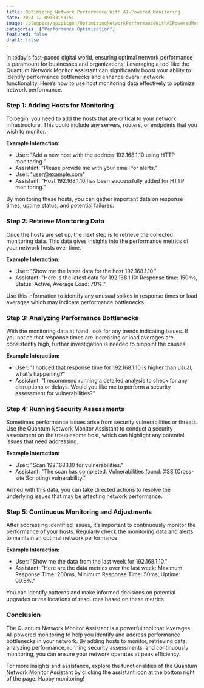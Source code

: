 ```yaml
---
title: Optimizing Network Performance With AI-Powered Monitoring
date: 2024-12-09T03:53:51
image: /blogpics/apipicgen/OptimizingNetworkPerformanceWithAIPoweredMonitoring-36OSN5B4SD.jpg
categories: ["Performance Optimization"]
featured: false
draft: false
---
```

In today's fast-paced digital world, ensuring optimal network performance is paramount for businesses and organizations. Leveraging a tool like the Quantum Network Monitor Assistant can significantly boost your ability to identify performance bottlenecks and enhance overall network functionality. Here’s how to use host monitoring data effectively to optimize network performance.

### Step 1: Adding Hosts for Monitoring

To begin, you need to add the hosts that are critical to your network infrastructure. This could include any servers, routers, or endpoints that you wish to monitor.

**Example Interaction:**
- User: "Add a new host with the address 192.168.1.10 using HTTP monitoring."
- Assistant: "Please provide me with your email for alerts."
- User: "user@example.com"
- Assistant: "Host 192.168.1.10 has been successfully added for HTTP monitoring."

By monitoring these hosts, you can gather important data on response times, uptime status, and potential failures.

### Step 2: Retrieve Monitoring Data

Once the hosts are set up, the next step is to retrieve the collected monitoring data. This data gives insights into the performance metrics of your network hosts over time.

**Example Interaction:**
- User: "Show me the latest data for the host 192.168.1.10."
- Assistant: "Here is the latest data for 192.168.1.10: Response time: 150ms, Status: Active, Average Load: 70%."

Use this information to identify any unusual spikes in response times or load averages which may indicate performance bottlenecks.

### Step 3: Analyzing Performance Bottlenecks

With the monitoring data at hand, look for any trends indicating issues. If you notice that response times are increasing or load averages are consistently high, further investigation is needed to pinpoint the causes.

**Example Interaction:**
- User: "I noticed that response time for 192.168.1.10 is higher than usual; what's happening?"
- Assistant: "I recommend running a detailed analysis to check for any disruptions or delays. Would you like me to perform a security assessment for vulnerabilities?"

### Step 4: Running Security Assessments

Sometimes performance issues arise from security vulnerabilities or threats. Use the Quantum Network Monitor Assistant to conduct a security assessment on the troublesome host, which can highlight any potential issues that need addressing.

**Example Interaction:**
- User: "Scan 192.168.1.10 for vulnerabilities."
- Assistant: "The scan has completed. Vulnerabilities found: XSS (Cross-site Scripting) vulnerability."

Armed with this data, you can take directed actions to resolve the underlying issues that may be affecting network performance.

### Step 5: Continuous Monitoring and Adjustments

After addressing identified issues, it’s important to continuously monitor the performance of your hosts. Regularly check the monitoring data and alerts to maintain an optimal network performance. 

**Example Interaction:**
- User: "Show me the data from the last week for 192.168.1.10."
- Assistant: "Here are the data metrics over the last week: Maximum Response Time: 200ms, Minimum Response Time: 50ms, Uptime: 99.5%."

You can identify patterns and make informed decisions on potential upgrades or reallocations of resources based on these metrics.

### Conclusion

The Quantum Network Monitor Assistant is a powerful tool that leverages AI-powered monitoring to help you identify and address performance bottlenecks in your network. By adding hosts to monitor, retrieving data, analyzing performance, running security assessments, and continuously monitoring, you can ensure your network operates at peak efficiency.

For more insights and assistance, explore the functionalities of the Quantum Network Monitor Assistant by clicking the assistant icon at the bottom right of the page. Happy monitoring!